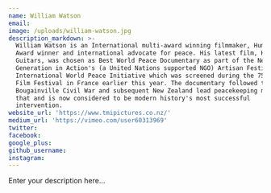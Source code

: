 ```yaml
---
name: William Watson
email:
image: /uploads/william-watson.jpg
description_markdown: >-
  William Watson is an International multi-award winning filmmaker, Humanitarian
  Award winner and international advocate for peace. His latest film, Haka and
  Guitars, was chosen as Best World Peace Documentary as part of the New
  Generation in Action's (a United Nations supported NGO) Artisan Festival
  International World Peace Initiative which was screened during the 75th Cannes
  Film Festival in France earlier this year. The documentary followed the
  Bougainville Civil War and subsequent New Zealand lead peacekeeping mission
  that and is now considered to be modern history's most successful
  intervention.
website_url: 'https://www.tmipictures.co.nz/'
medium_url: 'https://vimeo.com/user60313969'
twitter:
facebook:
google_plus:
github_username:
instagram:
---
```


Enter your description here...
